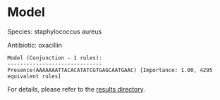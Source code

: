 
# Model

Species: staphylococcus aureus

Antibiotic: oxacillin

```
Model (Conjunction - 1 rules):
------------------------------
Presence(AAAAAAATTACACATATCGTGAGCAATGAAC) [Importance: 1.00, 4295 equivalent rules]

```

For details, please refer to the [results directory](../../../../../results/scm_b/staphylococcus+aureus/oxacillin/repeat_2/).

